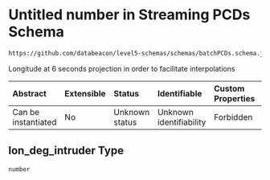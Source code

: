 # Untitled number in Streaming PCDs Schema

```txt
https://github.com/databeacon/level5-schemas/schemas/batchPCDs.schema.json#/properties/lon_deg_intruder
```

Longitude at 6 seconds projection in order to facilitate interpolations

| Abstract            | Extensible | Status         | Identifiable            | Custom Properties | Additional Properties | Access Restrictions | Defined In                                                                        |
| :------------------ | :--------- | :------------- | :---------------------- | :---------------- | :-------------------- | :------------------ | :-------------------------------------------------------------------------------- |
| Can be instantiated | No         | Unknown status | Unknown identifiability | Forbidden         | Allowed               | none                | [batchPCDs.schema.json\*](../../out/batchPCDs.schema.json "open original schema") |

## lon\_deg\_intruder Type

`number`
